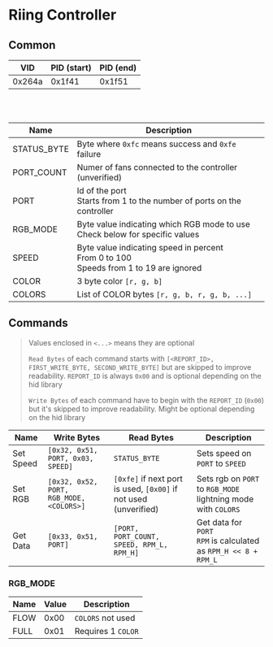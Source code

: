 # Riing Controller

## Common

| VID    | PID (start) | PID (end) |
|--------|-------------|-----------|
| 0x264a | 0x1f41      | 0x1f51    |

<br>
<br>

|  Name       | Description                                                                                |
|-------------|--------------------------------------------------------------------------------------------|
| STATUS_BYTE | Byte where `0xfc` means success and `0xfe` failure                                         |
| PORT_COUNT  | Numer of fans connected to the controller (unverified)                                     |
| PORT        | Id of the port<br>Starts from 1 to the number of ports on the controller                   |
| RGB_MODE    | Byte value indicating which RGB mode to use<br>Check below for specific values             |
| SPEED       | Byte value indicating speed in percent<br>From 0 to 100<br>Speeds from 1 to 19 are ignored |
| COLOR       | 3 byte color `[r, g, b]`                                                                   |
| COLORS      | List of COLOR bytes `[r, g, b, r, g, b, ...]`                                              |

## Commands

> Values enclosed in `<...>` means they are optional
>
> `Read Bytes` of each command starts with `[<REPORT_ID>, FIRST_WRITE_BYTE, SECOND_WRITE_BYTE]` 
> but are skipped to improve readability. `REPORT_ID` is always `0x00` and is optional depending on the hid library
> 
> `Write Bytes` of each command have to begin with the `REPORT_ID` (`0x00`) but it's skipped to improve readability. Might be optional depending on the hid library

| Name                 | Write Bytes                              | Read Bytes                             | Description                                                               |
|----------------------|------------------------------------------|----------------------------------------|---------------------------------------------------------------------------|
| Set Speed            | `[0x32, 0x51, PORT, 0x03, SPEED]`        | `STATUS_BYTE`                          | Sets speed on `PORT` to `SPEED`                                           |
| Set RGB              | `[0x32, 0x52, PORT, RGB_MODE, <COLORS>]` | `[0xfe]` if next port is used, `[0x00]` if not used (unverified)                             | Sets rgb on `PORT` to `RGB_MODE`<br>lightning mode with `COLORS`          |
| Get Data             | `[0x33, 0x51, PORT]`                     | `[PORT, PORT_COUNT, SPEED, RPM_L, RPM_H]` | Get data for `PORT`<br>`RPM` is calculated as `RPM_H << 8 + RPM_L`        |

### RGB_MODE

| Name     | Value | Description
|----------|-------|--------------------|
| FLOW     | 0x00  | `COLORS` not used  |
| FULL     | 0x01  | Requires 1 `COLOR` |